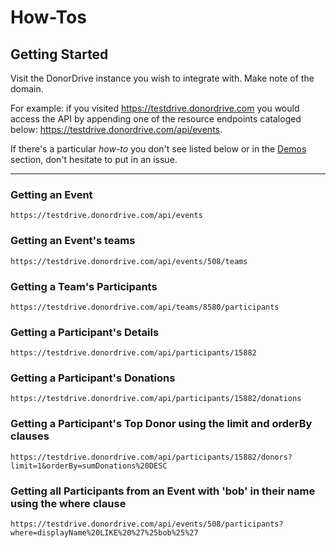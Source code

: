 # How-Tos

## Getting Started
Visit the DonorDrive instance you wish to integrate with. Make note of the domain.

For example: if you visited https://testdrive.donordrive.com you would access the API by appending one of the resource endpoints cataloged below: https://testdrive.donordrive.com/api/events.

If there's a particular *how-to* you don't see listed below or in the [Demos](/demos/demos.md) section, don't hesitate to put in an issue.

---

### Getting an Event
`https://testdrive.donordrive.com/api/events`
### Getting an Event's teams
`https://testdrive.donordrive.com/api/events/508/teams`
### Getting a Team's Participants
`https://testdrive.donordrive.com/api/teams/8580/participants`
### Getting a Participant's Details
`https://testdrive.donordrive.com/api/participants/15882`
### Getting a Participant's Donations
`https://testdrive.donordrive.com/api/participants/15882/donations`
### Getting a Participant's Top Donor using the limit and orderBy clauses
`https://testdrive.donordrive.com/api/participants/15882/donors?limit=1&orderBy=sumDonations%20DESC`
### Getting all Participants from an Event with 'bob' in their name using the where clause
`https://testdrive.donordrive.com/api/events/508/participants?where=displayName%20LIKE%20%27%25bob%25%27`

